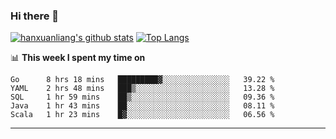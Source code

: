 ### Hi there 👋

<!--
**hanxuanliang/hanxuanliang** is a ✨ _special_ ✨ repository because its `README.md` (this file) appears on your GitHub profile.

Here are some ideas to get you started:

- 🔭 I’m currently working on ...
- 🌱 I’m currently learning ...
- 👯 I’m looking to collaborate on ...
- 🤔 I’m looking for help with ...
- 💬 Ask me about ...
- 📫 How to reach me: ...
- 😄 Pronouns: ...
- ⚡ Fun fact: ...
-->
[![hanxuanliang's github stats](https://github-readme-stats.vercel.app/api?username=hanxuanliang&count_private=true&show_icons=true)](https://github.com/anuraghazra/github-readme-stats)
[![Top Langs](https://github-readme-stats.vercel.app/api/top-langs/?username=hanxuanliang&layout=compact)](https://github.com/anuraghazra/github-readme-stats)

📊 **This week I spent my time on**
<!--START_SECTION:waka-->
```text
Go      8 hrs 18 mins   █████████▓░░░░░░░░░░░░░░░   39.22 % 
YAML    2 hrs 48 mins   ███▒░░░░░░░░░░░░░░░░░░░░░   13.28 % 
SQL     1 hr 59 mins    ██▒░░░░░░░░░░░░░░░░░░░░░░   09.36 % 
Java    1 hr 43 mins    ██░░░░░░░░░░░░░░░░░░░░░░░   08.11 % 
Scala   1 hr 23 mins    █▓░░░░░░░░░░░░░░░░░░░░░░░   06.56 % 
```
<!--END_SECTION:waka-->

***